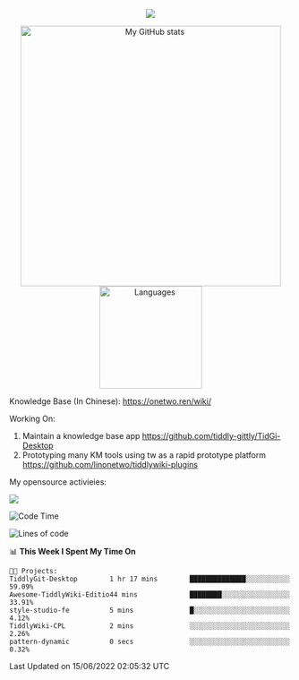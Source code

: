 <a href="https://github.com/linonetwo">
    <p align="center">
        <img src="https://github-profile-trophy.vercel.app/?username=linonetwo&column=7&theme=onedark"/>
    </p>
</a>
<a align="center" href="https://github.com/linonetwo">
  <p align="center">
    <img src="https://github-readme-stats.vercel.app/api?username=linonetwo&show_icons=true&count_private=true" alt="My GitHub stats" width="465"/>
    <img src="https://github-readme-stats.vercel.app/api/top-langs/?username=linonetwo&layout=compact&langs_count=10" alt="Languages" height="183">
  </p>
</a>

Knowledge Base (In Chinese): https://onetwo.ren/wiki/

Working On: 

1. Maintain a knowledge base app https://github.com/tiddly-gittly/TidGi-Desktop
1. Prototyping many KM tools using tw as a rapid prototype platform https://github.com/linonetwo/tiddlywiki-plugins

My opensource activieies:

![](https://visitor-badge.glitch.me/badge?page_id=linonetwo.linonetwo)

<!--START_SECTION:waka-->
![Code Time](http://img.shields.io/badge/Code%20Time-0%20secs-blue)

![Lines of code](https://img.shields.io/badge/From%20Hello%20World%20I%27ve%20Written-2%20Million%20lines%20of%20code-blue)

📊 **This Week I Spent My Time On** 

```text
🐱‍💻 Projects: 
TiddlyGit-Desktop        1 hr 17 mins        ██████████████░░░░░░░░░░░   59.09% 
Awesome-TiddlyWiki-Editio44 mins             ████████░░░░░░░░░░░░░░░░░   33.91% 
style-studio-fe          5 mins              █░░░░░░░░░░░░░░░░░░░░░░░░   4.12% 
TiddlyWiki-CPL           2 mins              ░░░░░░░░░░░░░░░░░░░░░░░░░   2.26% 
pattern-dynamic          0 secs              ░░░░░░░░░░░░░░░░░░░░░░░░░   0.32%

```


 Last Updated on 15/06/2022 02:05:32 UTC
<!--END_SECTION:waka-->
